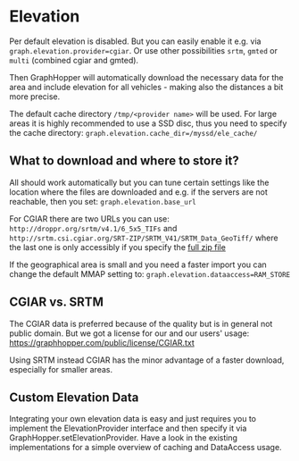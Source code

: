 # Elevation

Per default elevation is disabled. But you can easily enable it e.g. via
`graph.elevation.provider=cgiar`. Or use other possibilities `srtm`, `gmted`
or `multi` (combined cgiar and gmted).

Then GraphHopper will automatically download the necessary data for the area and include elevation 
for all vehicles - making also the distances a bit more precise. 

The default cache directory `/tmp/<provider name>` will be used. For large areas it is highly recommended to 
use a SSD disc, thus you need to specify the cache directory:
`graph.elevation.cache_dir=/myssd/ele_cache/`

## What to download and where to store it? 

All should work automatically but you can tune certain settings like the location where the files are 
downloaded and e.g. if the servers are not reachable, then you set:
`graph.elevation.base_url`

For CGIAR there are two URLs you can use: `http://droppr.org/srtm/v4.1/6_5x5_TIFs` and
`http://srtm.csi.cgiar.org/SRT-ZIP/SRTM_V41/SRTM_Data_GeoTiff/`
where the last one is only accessibly if you specify the 
[full zip file](http://srtm.csi.cgiar.org/SRT-ZIP/SRTM_V41/SRTM_Data_GeoTiff/srtm_01_02.zip)

If the geographical area is small and you need a faster import you can change the default MMAP setting to:
`graph.elevation.dataaccess=RAM_STORE`

## CGIAR vs. SRTM

The CGIAR data is preferred because of the quality but is in general not public domain. 
But we got a license for our and our users' usage: https://graphhopper.com/public/license/CGIAR.txt

Using SRTM instead CGIAR has the minor advantage of a faster download, especially for smaller areas.

## Custom Elevation Data

Integrating your own elevation data is easy and just requires you to implement the
ElevationProvider interface and then specify it via GraphHopper.setElevationProvider.
Have a look in the existing implementations for a simple overview of caching and DataAccess usage.
